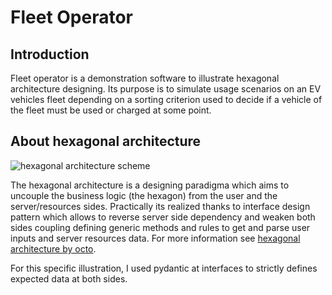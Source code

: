 # Fleet Operator

## Introduction

Fleet operator is a demonstration software to illustrate hexagonal architecture designing. Its purpose is to simulate usage scenarios on an EV vehicles fleet depending on a sorting criterion used to decide if a vehicle of the fleet must be used or charged at some point.

## About hexagonal architecture

![hexagonal architecture scheme](https://blog.octo.com/wp-content/uploads/2020/06/archi_hexa_06-1024x526.png)

The hexagonal architecture is a designing paradigma which aims to uncouple the business logic (the hexagon) from the user and the server/resources sides. Practically its realized thanks to interface design pattern which allows to reverse server side dependency and weaken both sides coupling defining generic methods and rules to get and parse user inputs and server resources data. For more information see [hexagonal architecture by octo](https://blog.octo.com/architecture-hexagonale-trois-principes-et-un-exemple-dimplementation/).  

For this specific illustration, I used pydantic at interfaces to strictly defines expected data at both sides.
